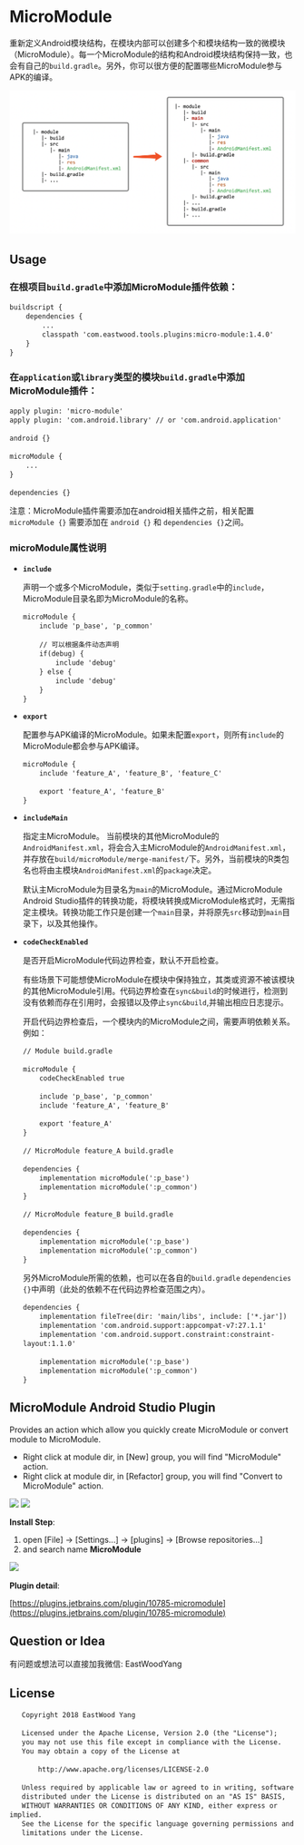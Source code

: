 # MicroModule
重新定义Android模块结构，在模块内部可以创建多个和模块结构一致的微模块（MicroModule）。每一个MicroModule的结构和Android模块结构保持一致，也会有自己的`build.gradle`。另外，你可以很方便的配置哪些MicroModule参与APK的编译。

<img src='https://github.com/EastWoodYang/MicroModule/blob/master/picture/1.png'/>

## Usage

### 在根项目`build.gradle`中添加MicroModule插件依赖：

```
buildscript {
    dependencies {
        ...
        classpath 'com.eastwood.tools.plugins:micro-module:1.4.0'
    }
}
```

### 在`application`或`library`类型的模块`build.gradle`中添加MicroModule插件：

```
apply plugin: 'micro-module'
apply plugin: 'com.android.library' // or 'com.android.application'

android {}

microModule {
    ...
}

dependencies {}
```

注意：MicroModule插件需要添加在android相关插件之前，相关配置`microModule {}` 需要添加在 `android {}` 和 `dependencies {}`之间。

### microModule属性说明

* **`include`**

    声明一个或多个MicroModule，类似于`setting.gradle`中的`include`，MicroModule目录名即为MicroModule的名称。

    ```
    microModule {
        include 'p_base', 'p_common'

        // 可以根据条件动态声明
        if(debug) {
            include 'debug'
        } else {
            include 'debug'
        }
    }
    ```

* **`export`**

    配置参与APK编译的MicroModule。如果未配置`export`，则所有`include`的MicroModule都会参与APK编译。

    ```
    microModule {
        include 'feature_A', 'feature_B', 'feature_C'

        export 'feature_A', 'feature_B'
    }
    ```

* **`includeMain`**

    指定主MicroModule。
    当前模块的其他MicroModule的`AndroidManifest.xml`，将会合入主MicroModule的`AndroidManifest.xml`，并存放在`build/microModule/merge-manifest/`下。另外，当前模块的R类包名也将由主模块`AndroidManifest.xml`的`package`决定。

    默认主MicroModule为目录名为`main`的MicroModule。通过MicroModule Android Studio插件的转换功能，将模块转换成MicroModule格式时，无需指定主模块。转换功能工作只是创建一个`main`目录，并将原先`src`移动到`main`目录下，以及其他操作。


* **`codeCheckEnabled`**

    是否开启MicroModule代码边界检查，默认不开启检查。

	有些场景下可能想使MicroModule在模块中保持独立，其类或资源不被该模块的其他MicroModule引用。代码边界检查在`sync&build`的时候进行，检测到没有依赖而存在引用时，会报错以及停止`sync&build`,并输出相应日志提示。

    开启代码边界检查后，一个模块内的MicroModule之间，需要声明依赖关系。例如：
    ```
    // Module build.gradle

    microModule {
        codeCheckEnabled true

        include 'p_base', 'p_common'
        include 'feature_A', 'feature_B'

        export 'feature_A'
    }

    // MicroModule feature_A build.gradle

    dependencies {
        implementation microModule(':p_base')
        implementation microModule(':p_common')
    }

    // MicroModule feature_B build.gradle

    dependencies {
        implementation microModule(':p_base')
        implementation microModule(':p_common')
    }
    ```

    另外MicroModule所需的依赖，也可以在各自的`build.gradle` `dependencies {}`中声明（此处的依赖不在代码边界检查范围之内）。

    ```
    dependencies {
        implementation fileTree(dir: 'main/libs', include: ['*.jar'])
        implementation 'com.android.support:appcompat-v7:27.1.1'
        implementation 'com.android.support.constraint:constraint-layout:1.1.0'

        implementation microModule(':p_base')
        implementation microModule(':p_common')
    }
    ```

## MicroModule Android Studio Plugin
Provides an action which allow you quickly create MicroModule or convert module to MicroModule.
* Right click at module dir, in [New] group, you will find "MicroModule" action.
* Right click at module dir, in [Refactor] group, you will find "Convert to MicroModule" action.

<img src='https://github.com/EastWoodYang/MicroModule/blob/master/picture/3-1.png'/>

<img src='https://github.com/EastWoodYang/MicroModule/blob/master/picture/3-2.png'/>

**Install Step**:
1. open [File] -> [Settings...] -> [plugins] -> [Browse repositories...]
2. and search name **MicroModule**

<img src='https://github.com/EastWoodYang/MicroModule/blob/master/picture/4.png'/>

**Plugin detail**:

[https://plugins.jetbrains.com/plugin/10785-micromodule](https://plugins.jetbrains.com/plugin/10785-micromodule)

## Question or Idea
有问题或想法可以直接加我微信: EastWoodYang

## License

```
   Copyright 2018 EastWood Yang

   Licensed under the Apache License, Version 2.0 (the "License");
   you may not use this file except in compliance with the License.
   You may obtain a copy of the License at

       http://www.apache.org/licenses/LICENSE-2.0

   Unless required by applicable law or agreed to in writing, software
   distributed under the License is distributed on an "AS IS" BASIS,
   WITHOUT WARRANTIES OR CONDITIONS OF ANY KIND, either express or implied.
   See the License for the specific language governing permissions and
   limitations under the License.
```
